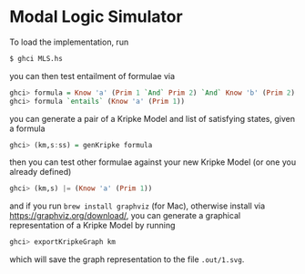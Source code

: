 # Modal Logic Simulator


To load the implementation, run

```bash
$ ghci MLS.hs
```

you can then test entailment of formulae via

```haskell
ghci> formula = Know 'a' (Prim 1 `And` Prim 2) `And` Know 'b' (Prim 2)
ghci> formula `entails` (Know 'a' (Prim 1))
```

you can generate a pair of a Kripke Model and list of satisfying states, given a formula

```haskell
ghci> (km,s:ss) = genKripke formula
```

then you can test other formulae against your new Kripke Model (or one you already defined)

```haskell
ghci> (km,s) |= (Know 'a' (Prim 1))
```

and if you run `brew install graphviz` (for Mac), otherwise install via https://graphviz.org/download/, you can generate a graphical representation of a Kripke Model by running

```haskell
ghci> exportKripkeGraph km
```

which will save the graph representation to the file `.out/1.svg`.


